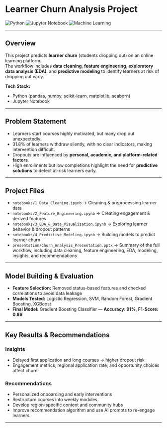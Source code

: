 # Learner Churn Analysis Project 

![Python](https://img.shields.io/badge/Python-3.11-blue)
![Jupyter Notebook](https://img.shields.io/badge/Jupyter-Notebook-orange)
![Machine Learning](https://img.shields.io/badge/Machine--Learning-Model-green)

---

## Overview
This project predicts **learner churn** (students dropping out) on an online learning platform.  
The workflow includes **data cleaning**, **feature engineering**, **exploratory data analysis (EDA)**, and **predictive modeling** to identify learners at risk of dropping out early.  

**Tech Stack:**  
- Python (pandas, numpy, scikit-learn, matplotlib, seaborn)  
- Jupyter Notebook  

---

## Problem Statement
- Learners start courses highly motivated, but many drop out unexpectedly.  
- 31.8% of learners withdraw silently, with no clear indicators, making intervention difficult.  
- Dropouts are influenced by **personal, academic, and platform-related factors**.  
- High enrollments but low completions highlight the need for **predictive solutions** to detect at-risk learners early.

---

## Project Files
- `notebooks/1_Data_Cleaning.ipynb` → Cleaning & preprocessing learner data  
- `notebooks/2_Feature_Engineering.ipynb` → Creating engagement & derived features  
- `notebooks/3_EDA_&_Data_Visualization.ipynb` → Exploring learner behavior & dropout patterns  
- `notebooks/4_Predictive_Modeling.ipynb` → Building models to predict learner churn  
- `presentation/Churn_Analysis_Presentation.pptx` → Summary of the full workflow, including data cleaning, feature engineering, EDA, modeling, insights, and recommendations  

---

## Model Building & Evaluation
- **Feature Selection:** Removed status-based features and checked correlations to avoid data leakage  
- **Models Tested:** Logistic Regression, SVM, Random Forest, Gradient Boosting, XGBoost  
- **Final Model:** Gradient Boosting Classifier — **Accuracy: 91%**, **F1-Score: 0.86**  

---

## Key Results & Recommendations

### Insights
- Delayed first application and long courses → higher dropout risk  
- Engagement metrics, regional application rate, and opportunity choices affect churn  

### Recommendations
- Personalized onboarding and early interventions  
- Restructure courses into weekly modules  
- Develop region-specific content and community hubs  
- Improve recommendation algorithm and use AI prompts to re-engage learners  

---
